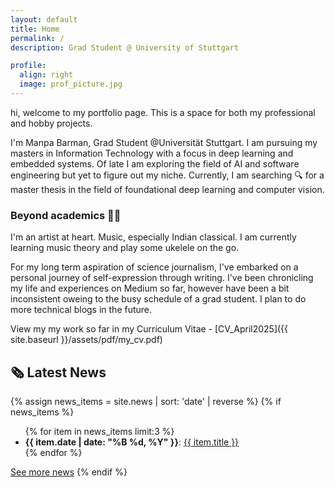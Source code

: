 ```yaml
---
layout: default
title: Home
permalink: /    
description: Grad Student @ University of Stuttgart

profile:
  align: right
  image: prof_picture.jpg
---
```


hi, welcome to my portfolio page. This is a space for both my professional and hobby projects.

I'm Manpa Barman, Grad Student @Universität Stuttgart. I am pursuing my masters in Information Technology with a focus in deep learning and embedded systems. Of late I am exploring the field of AI and software engineering but yet to figure out my niche. Currently, I am searching 🔍 for a master thesis in the field of foundational deep learning and computer vision.

### Beyond academics 🏃‍♀️ 

I'm an artist at heart. Music, especially Indian classical. I am currently learning music theory and play some ukelele on the go. 

For my long term aspiration of science journalism, I've embarked on a personal journey of self-expression through writing. I've been chronicling my life and experiences on Medium so far, however have been a bit inconsistent oweing to the busy schedule of a grad student. I plan to do more technical blogs in the future.


View my my work so far in my Curriculum Vitae - [CV_April2025]({{ site.baseurl }}/assets/pdf/my_cv.pdf)


## 🗞️ Latest News

{% assign news_items = site.news | sort: 'date' | reverse %}
{% if news_items %}
  <ul>
    {% for item in news_items limit:3 %}
      <li>
        <strong>{{ item.date | date: "%B %d, %Y" }}</strong>: 
        <a href="{{ item.url }}">{{ item.title }}</a>
      </li>
    {% endfor %}
  </ul>
  <a href="{{ '/news/' | relative_url }}">See more news</a>
{% endif %}